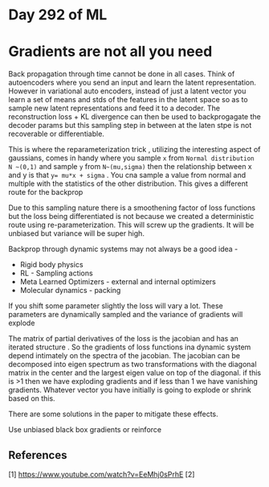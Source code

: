 # Day 292 of ML 

# Gradients are not all you need


Back propagation through time cannot be done in all cases. Think of autoencoders where you send an input and learn the latent representation. However in variational auto encoders, instead of just a latent vector you learn a set of means and stds of the features in the latent space so as to sample new latent representations and feed it to a decoder. The reconstruction loss + KL divergence can then be used to backprogagate the decoder  params but this sampling step in between at the laten stpe is not recoverable or differentiable. 

This is where the reparameterization trick , utilizing the interesting aspect of gaussians, comes in handy where you sample `x` from `Normal distribution  N ~(0,1)` and sample `y` from `N~(mu,sigma)` then the relationship between x and y is that `y= mu*x + sigma` . You cna sample a value from normal and multiple with the statistics of the other distribution. This gives a different route for the backprop 

Due to this sampling nature there is a smoothening factor of loss functions but the loss being differentiated is not because we created a deterministic route using re-parameterization. This will screw up the gradients. It will be unbiased but variance will be super high. 

Backprop through dynamic systems may not always be a good idea -
* Rigid body physics
* RL -  Sampling actions 
* Meta Learned Optimizers -  external and internal optimizers  
* Molecular dynamics - packing
 
 
 If you shift some parameter slightly the loss will vary a lot. These parameters are dynamically sampled and the variance of gradients will explode 

The matrix of partial derivatives of the loss is the jacobian and has an iterated structure . So the gradients of loss functions ina  dynamic system depend intimately on the spectra of the jacobian. The jacobian can be decomposed into eigen spectrum as two transformations with the diagonal matrix in the center and the largest eigen value on top of the diagonal.  if this is >1 then we have exploding gradients and if less than 1 we have vanishing gradients. Whatever vector you have initially is going to explode or shrink based on this. 

There are some solutions in the paper to mitigate these effects. 


Use unbiased black box gradients or reinforce 


**References**
------------
[1]  https://www.youtube.com/watch?v=EeMhj0sPrhE 
[2]
